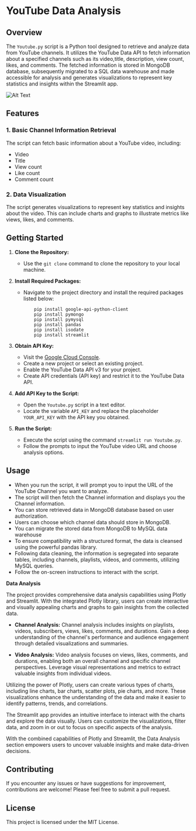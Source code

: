 # **YouTube Data Analysis**

## **Overview**

The `Youtube.py` script is a Python tool designed to retrieve and analyze data from YouTube channels. It utilizes the YouTube Data API to fetch information about a specified channels such as its video,title, description, view count, likes, and comments. The fetched information is stored in  MongoDB database, subsequently migrated to a SQL data warehouse and made accessible for analysis and generates visualizations to represent key statistics and insights within the Streamlit app.

![Alt Text](C:/Users/GANESHA/Pictures/Screenshots/Screenshot%202023-12-06%20082710.png)

## **Features**

### **1. Basic Channel Information Retrieval**

The script can fetch basic information about a YouTube video, including:

- Video
- Title
- View count
- Like count
- Comment count

### **2. Data Visualization**

The script generates visualizations to represent key statistics and insights about the video. This can include charts and graphs to illustrate metrics like views, likes, and comments.

## **Getting Started**

1. **Clone the Repository:**
   - Use the `git clone` command to clone the repository to your local machine.

2. **Install Required Packages:**
   - Navigate to the project directory and install the required packages listed below:
     ```
         pip install google-api-python-client
         pip install pymongo
         pip install pymysql
         pip install pandas
         pip install isodate
         pip install streamlit
        ```

3. **Obtain API Key:**
   - Visit the [Google Cloud Console](https://console.developers.google.com/).
   - Create a new project or select an existing project.
   - Enable the YouTube Data API v3 for your project.
   - Create API credentials (API key) and restrict it to the YouTube Data API.

4. **Add API Key to the Script:**
   - Open the `Youtube.py` script in a text editor.
   - Locate the variable `API_KEY` and replace the placeholder `YOUR_API_KEY` with the API key you obtained.

5. **Run the Script:**
   - Execute the script using the command `streamlit run Youtube.py`.
   - Follow the prompts to input the YouTube video URL and choose analysis options.

## **Usage**

- When you run the script, it will prompt you to input the URL of the YouTube Channel you want to analyze.
- The script will then fetch the Channel information and displays you the Channel information.
- You can store retrieved data in  MongoDB database based on user authorization.
- Users can choose which channel data should store in MongoDB.
- You can migrate the stored data from MongoDB to MySQL data warehouse
- To ensure compatibility with a structured format, the data is cleansed using the powerful pandas library.
- Following data cleaning, the information is segregated into separate tables, including channels, playlists, videos, and comments, utilizing MySQL queries.
- Follow the on-screen instructions to interact with the script.

**Data Analysis**

The project provides comprehensive data analysis capabilities using Plotly and Streamlit. With the integrated Plotly library, users can create interactive and visually appealing charts and graphs to gain insights from the collected data.

- **Channel Analysis:** Channel analysis includes insights on playlists, videos, subscribers, views, likes, comments, and durations. Gain a deep understanding of the channel's performance and audience engagement through detailed visualizations and summaries.

- **Video Analysis:** Video analysis focuses on views, likes, comments, and durations, enabling both an overall channel and specific channel perspectives. Leverage visual representations and metrics to extract valuable insights from individual videos.

Utilizing the power of Plotly, users can create various types of charts, including line charts, bar charts, scatter plots, pie charts, and more. These visualizations enhance the understanding of the data and make it easier to identify patterns, trends, and correlations.

The Streamlit app provides an intuitive interface to interact with the charts and explore the data visually. Users can customize the visualizations, filter data, and zoom in or out to focus on specific aspects of the analysis.

With the combined capabilities of Plotly and Streamlit, the Data Analysis section empowers users to uncover valuable insights and make data-driven decisions.

## **Contributing**

If you encounter any issues or have suggestions for improvement, contributions are welcome! Please feel free to submit a pull request.

## **License**

This project is licensed under the MIT License.
